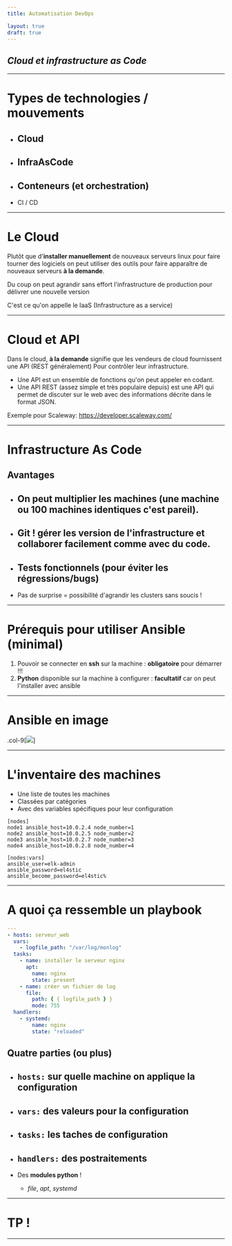 ```yaml
---
title: Automatisation DevOps

layout: true
draft: true
---
```


## _Cloud et infrastructure as Code_

---

# Types de technologies / mouvements

- ## Cloud

- ## InfraAsCode

- ## Conteneurs (et orchestration)

- CI / CD

---

# Le Cloud

Plutôt que d'**installer manuellement** de nouveaux serveurs linux pour faire tourner des logiciels
on peut utiliser des outils pour faire apparaître de nouveaux serveurs **à la demande**.

Du coup on peut agrandir sans effort l'infrastructure de production pour délivrer une nouvelle version

C'est ce qu'on appelle le IaaS (Infrastructure as a service)

---

# Cloud et API

Dans le cloud, **à la demande** signifie que les vendeurs de cloud fournissent une API (REST généralement) Pour contrôler leur infrastructure.

- Une API est un ensemble de fonctions qu'on peut appeler en codant.
- Une API REST (assez simple et très populaire depuis) est une API qui permet de discuter sur le web avec des informations décrite dans le format JSON.

Exemple pour Scaleway: https://developer.scaleway.com/

---

# Infrastructure As Code

## Avantages

- ## On peut multiplier les machines (une machine ou 100 machines identiques c'est pareil).

- ## Git ! gérer les version de l'infrastructure et collaborer facilement comme avec du code.

- ## Tests fonctionnels (pour éviter les régressions/bugs)

- Pas de surprise = possibilité d'agrandir les clusters sans soucis !

---

# Prérequis pour utiliser Ansible (minimal)

1.  Pouvoir se connecter en **ssh** sur la machine : **obligatoire** pour démarrer !!!
1.  **Python** disponible sur la machine à configurer : **facultatif** car on peut l'installer avec ansible

---

# Ansible en image

.col-9[![](img/ansible_overview.jpg)]

---

# L'inventaire des machines

- Une liste de toutes les machines
- Classées par catégories
- Avec des variables spécifiques pour leur configuration

```
[nodes]
node1 ansible_host=10.0.2.4 node_number=1
node2 ansible_host=10.0.2.5 node_number=2
node3 ansible_host=10.0.2.7 node_number=3
node4 ansible_host=10.0.2.8 node_number=4

[nodes:vars]
ansible_user=elk-admin
ansible_password=el4stic
ansible_become_password=el4stic%
```

---

# A quoi ça ressemble un playbook

```yaml
---
- hosts: serveur_web
  vars:
    - logfile_path: "/var/log/monlog"
  tasks:
    - name: installer le serveur nginx
      apt:
        name: nginx
        state: present
    - name: créer un fichier de log
      file:
        path: { { logfile_path } }
        mode: 755
  handlers:
    - systemd:
        name: nginx
        state: "reloaded"
```

## Quatre parties (ou plus)

- ## `hosts:` sur quelle machine on applique la configuration

- ## `vars:` des valeurs pour la configuration

- ## `tasks:` les taches de configuration

- ## `handlers:` des postraitements

- Des **modules python** !
  - _file_, _apt_, _systemd_

---

# TP !

---
